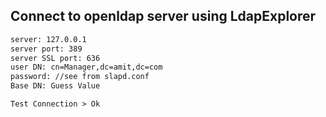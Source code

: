 ## Connect to openldap server using LdapExplorer
```html
server: 127.0.0.1
server port: 389
server SSL port: 636
user DN: cn=Manager,dc=amit,dc=com
password: //see from slapd.conf
Base DN: Guess Value

Test Connection > Ok
```
